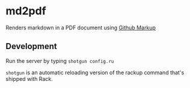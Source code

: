 # md2pdf

Renders markdown in a PDF document using [Github Markup](https://github.com/github/markup)

## Development

Run the server by typing `shotgun config.ru`

`shotgun` is an automatic reloading version of the rackup command that's shipped with
Rack.